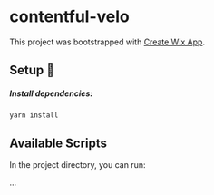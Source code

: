 # contentful-velo

This project was bootstrapped with [Create Wix App](https://github.com/wix-private/wix-cli/tree/master/packages/create-app).

## Setup 🔧

##### Install dependencies:

```console
yarn install
```

## Available Scripts

In the project directory, you can run:

...
